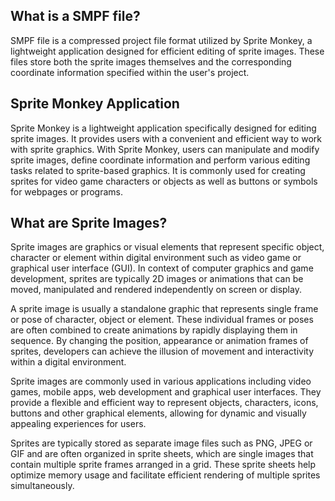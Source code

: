 ## What is a SMPF file?

SMPF file is a compressed project file format utilized by Sprite Monkey, a lightweight application designed for efficient editing of sprite images. These files store both the sprite images themselves and the corresponding coordinate information specified within the user's project.

## Sprite Monkey Application

Sprite Monkey is a lightweight application specifically designed for editing sprite images. It provides users with a convenient and efficient way to work with sprite graphics. With Sprite Monkey, users can manipulate and modify sprite images, define coordinate information and perform various editing tasks related to sprite-based graphics. It is commonly used for creating sprites for video game characters or objects as well as buttons or symbols for webpages or programs.

## What are Sprite Images?

Sprite images are graphics or visual elements that represent specific object, character or element within digital environment such as video game or graphical user interface (GUI). In context of computer graphics and game development, sprites are typically 2D images or animations that can be moved, manipulated and rendered independently on screen or display.

A sprite image is usually a standalone graphic that represents single frame or pose of character, object or element. These individual frames or poses are often combined to create animations by rapidly displaying them in sequence. By changing the position, appearance or animation frames of sprites, developers can achieve the illusion of movement and interactivity within a digital environment.

Sprite images are commonly used in various applications including video games, mobile apps, web development and graphical user interfaces. They provide a flexible and efficient way to represent objects, characters, icons, buttons and other graphical elements, allowing for dynamic and visually appealing experiences for users.

Sprites are typically stored as separate image files such as PNG, JPEG or GIF and are often organized in sprite sheets, which are single images that contain multiple sprite frames arranged in a grid. These sprite sheets help optimize memory usage and facilitate efficient rendering of multiple sprites simultaneously.

## 
